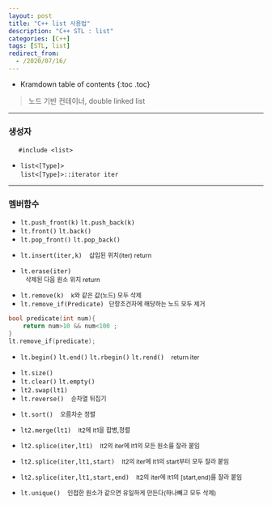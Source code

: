 ```yaml
---
layout: post
title: "C++ list 사용법"
description: "C++ STL : list"
categories: [C++]
tags: [STL, list]
redirect_from:
  - /2020/07/16/
---
```

  <style>
    .margin {
      font-size:12px;
      margin-left:10px;
    }
    .nomargin{
      font-size:12px;
      margin-left:0;
    }
    .space{
      margin:-10px 0;
    }
  </style>

* Kramdown table of contents
{:toc .toc}

> 노드 기반 컨테이너, double linked list


----------------
### 생성자

&nbsp;&nbsp;&nbsp;&nbsp;  `#include <list>`    
* `list<[Type]>`        
    `list<[Type]>::iterator iter`


----------------
### 멤버함수

* `lt.push_front(k)` `lt.push_back(k)`
* `lt.front()` `lt.back()`
* `lt.pop_front()` `lt.pop_back()`

<span class="space"></span>

* `lt.insert(iter,k)` <span class="margin">삽입된 위치(iter) return</span>    

* `lt.erase(iter)`   
<span class="margin">삭제된 다음 원소 위치 return</span>    

<span class="space"></span>   

* `lt.remove(k)` <span class="margin">k와 같은 값(노드) 모두 삭제</span>    
* `lt.remove_if(Predicate)`<span class="margin">단항조건자에 해당하는 노드 모두 제거</span> 

~~~ c++
bool predicate(int num){
    return num>10 && num<100 ;
}
lt.remove_if(predicate); 
~~~   

* `lt.begin()` `lt.end()` `lt.rbegin()` `lt.rend()`
<span class="margin" >return iter</span>

<span class="space"></span>    

* `lt.size()`
* `lt.clear()` `lt.empty()`
* `lt2.swap(lt1)`    
* `lt.reverse()` <span class="margin">순차열 뒤집기</span> 

<span class="space"></span>    

* `lt.sort()` <span class="margin">오름차순 정렬</span> 

* `lt2.merge(lt1)` <span class="margin">lt2에 lt1을 합병,정렬</span> 

<span class="space"></span>    

* `lt2.splice(iter,lt1)` 
<span class="margin">lt2의 iter에 lt1의 모든 원소를 잘라 붙임</span> 

* `lt2.splice(iter,lt1,start)`
<span class="margin">lt2의 iter에 lt1의 start부터 모두 잘라 붙임</span> 

* `lt2.splice(iter,lt1,start,end)` 
<span class="margin">lt2의 iter에 lt1의 [start,end)를 잘라 붙임</span> 

<span class="space"></span>    

* `lt.unique()` <span class="margin">인접한 원소가 같으면 유일하게 만든다(하나빼고 모두 삭제)</span> 
